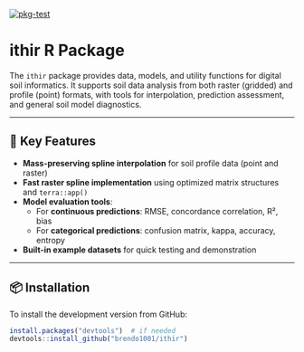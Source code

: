 [![pkg-test](https://github.com/brendo1001/ithir/actions/workflows/R-CMD-check.yaml/badge.svg)](https://github.com/brendo1001/ithir/actions/workflows/R-CMD-check.yaml)

# ithir R Package

The `ithir` package provides data, models, and utility functions for digital soil informatics. It supports soil data analysis from both raster (gridded) and profile (point) formats, with tools for interpolation, prediction assessment, and general soil model diagnostics.

---

## 🔧 Key Features

- **Mass-preserving spline interpolation** for soil profile data (point and raster)
- **Fast raster spline implementation** using optimized matrix structures and `terra::app()`
- **Model evaluation tools**:
  - For **continuous predictions**: RMSE, concordance correlation, R², bias
  - For **categorical predictions**: confusion matrix, kappa, accuracy, entropy
- **Built-in example datasets** for quick testing and demonstration

---

## 📦 Installation

To install the development version from GitHub:

```r
install.packages("devtools")  # if needed
devtools::install_github("brendo1001/ithir")
